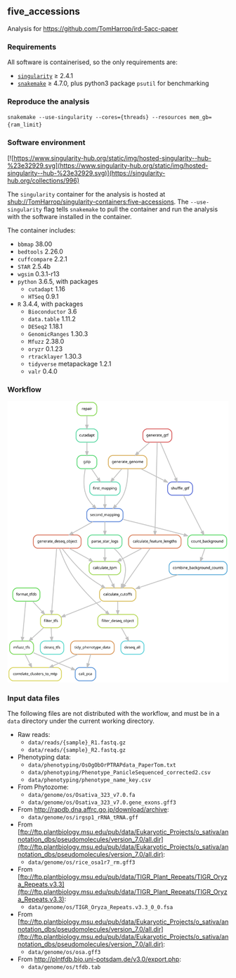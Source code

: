 ## five_accessions

Analysis for https://github.com/TomHarrop/ird-5acc-paper

### Requirements

All software is containerised, so the only requirements are:

- [`singularity`](https://singularity.lbl.gov) ≥ 2.4.1   
- [`snakemake`](https://snakemake.readthedocs.io) ≥ 4.7.0, plus python3 package `psutil` for benchmarking

### Reproduce the analysis

`snakemake --use-singularity --cores={threads} --resources mem_gb={ram_limit}`

### Software environment

[![https://www.singularity-hub.org/static/img/hosted-singularity--hub-%23e32929.svg](https://www.singularity-hub.org/static/img/hosted-singularity--hub-%23e32929.svg)](https://singularity-hub.org/collections/996)

The `singularity` container for the analysis is hosted at [shub://TomHarrop/singularity-containers:five-accessions](https://singularity-hub.org/containers/2779). The `--use-singularity` flag tells `snakemake` to pull the container and run the analysis with the software installed in the container.

The container includes: 

- `bbmap` 38.00
- `bedtools` 2.26.0
- `cuffcompare` 2.2.1
- `STAR` 2.5.4b
- `wgsim` 0.3.1-r13
- `python` 3.6.5, with packages
    + `cutadapt` 1.16
    + `HTSeq` 0.9.1
- `R` 3.4.4, with packages
    + `Bioconductor` 3.6
    + `data.table` 1.11.2
    + `DESeq2` 1.18.1
    + `GenomicRanges` 1.30.3
    + `Mfuzz` 2.38.0
    + `oryzr` 0.1.23
    + `rtracklayer`  1.30.3
    + `tidyverse` metapackage 1.2.1
    + `valr` 0.4.0  

### Workflow

![](dag/dag.svg)

### Input data files

The following files are not distributed with the workflow, and must be in a `data` directory under the current working directory.

- Raw reads:
    + `data/reads/{sample}_R1.fastq.gz`
    + `data/reads/{sample}_R2.fastq.gz`
- Phenotyping data:
    + `data/phenotyping/OsOgObOrPTRAPdata_PaperTom.txt`
    + `data/phenotyping/Phenotype_PanicleSequenced_corrected2.csv`
    + `data/phenotyping/phenotype_name_key.csv`
- From Phytozome:
    + `data/genome/os/Osativa_323_v7.0.fa`
    + `data/genome/os/Osativa_323_v7.0.gene_exons.gff3`
- From http://rapdb.dna.affrc.go.jp/download/archive:
    + `data/genome/os/irgsp1_rRNA_tRNA.gff`
- From [ftp://ftp.plantbiology.msu.edu/pub/data/Eukaryotic_Projects/o_sativa/annotation_dbs/pseudomolecules/version_7.0/all.dir](ftp://ftp.plantbiology.msu.edu/pub/data/Eukaryotic_Projects/o_sativa/annotation_dbs/pseudomolecules/version_7.0/all.dir):
    + `data/genome/os/rice_osa1r7_rm.gff3`
- From [ftp://ftp.plantbiology.msu.edu/pub/data/TIGR_Plant_Repeats/TIGR_Oryza_Repeats.v3.3](ftp://ftp.plantbiology.msu.edu/pub/data/TIGR_Plant_Repeats/TIGR_Oryza_Repeats.v3.3):
    + `data/genome/os/TIGR_Oryza_Repeats.v3.3_0_0.fsa`
- From [ftp://ftp.plantbiology.msu.edu/pub/data/Eukaryotic_Projects/o_sativa/annotation_dbs/pseudomolecules/version_7.0/all.dir](ftp://ftp.plantbiology.msu.edu/pub/data/Eukaryotic_Projects/o_sativa/annotation_dbs/pseudomolecules/version_7.0/all.dir):
    + `data/genome/os/osa.gff3`
- From http://plntfdb.bio.uni-potsdam.de/v3.0/export.php:
    + `data/genome/os/tfdb.tab`
